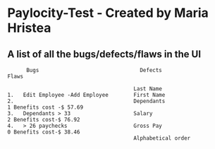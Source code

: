 # Paylocity-Test - Created by Maria Hristea

## A list of all the bugs/defects/flaws in the UI
 
          Bugs                                Defects                             Flaws            

                                            Last Name                      
    1.   Edit Employee -Add Employee        First Name                      
    2.                                      Dependants                     1 Benefits cost -$ 57.69 
    3.   Dependants > 33                    Salary                         2 Benefits cost-$ 76.92                     
    4.   > 26 paychecks                     Gross Pay                      0 Benefits cost-$ 38.46                         
                                            Alphabetical order
                                         
                              